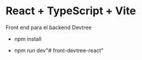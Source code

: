 # React + TypeScript + Vite

  Front end para el backend Devtree

- npm install

- npm run dev"# front-devtree-react" 
